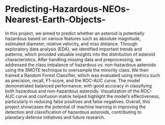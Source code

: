 # Predicting-Hazardous-NEOs-Nearest-Earth-Objects-
In this project, we aimed to predict whether an asteroid is potentially hazardous based on various features such as absolute magnitude, estimated diameter, relative velocity, and miss distance. Through exploratory data analysis (EDA), we identified important trends and patterns, which provided valuable insights into the distribution of asteroid characteristics. After handling missing data and preprocessing, we addressed the class imbalance of hazardous vs. non-hazardous asteroids using the SMOTE technique to oversample the minority class. We then trained a Random Forest Classifier, which was evaluated using metrics such as precision, recall, F1-score, and the ROC-AUC curve. The model demonstrated balanced performance, with good accuracy in classifying both hazardous and non-hazardous asteroids. Visualization of the ROC-AUC curve and confusion matrix helped highlight the model’s effectiveness, particularly in reducing false positives and false negatives. Overall, this project showcases the potential of machine learning in improving the detection and classification of hazardous asteroids, contributing to planetary defense initiatives and future research.

